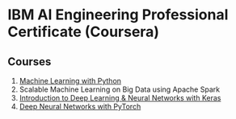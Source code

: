 # IBM AI Engineering Professional Certificate (Coursera)

## Courses
1. [Machine Learning with Python](/Machine%20Learning%20with%20Python)
2. Scalable Machine Learning on Big Data using Apache Spark
3. [Introduction to Deep Learning & Neural Networks with Keras](/Introduction%20to%20Deep%20Learning%20%26%20Neural%20Networks%20with%20Keras)
4. [Deep Neural Networks with PyTorch](/Deep%20Neural%20Networks%20with%20PyTorch)
